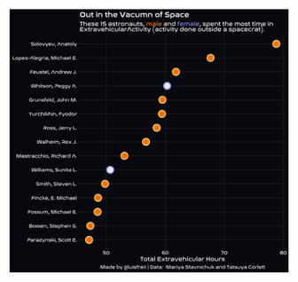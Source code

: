 ![alt text](https://github.com/Zetluis/R_Tidytuesday/blob/master/2020/W29_Astronauts/astronauts.png)
